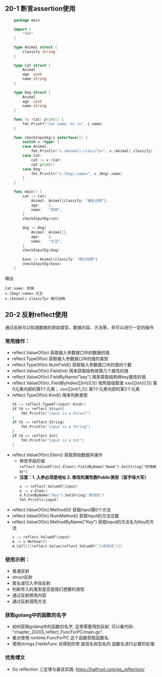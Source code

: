 ## 20-1 断言assertion使用
```go
    package main
    
    import (
        "fmt"
    )
    
    type Animal struct {
        classify string
    }
    
    type Cat struct {
        Animal
        age  uint
        name string
    }
    
    type Dog struct {
        Animal
        age  uint
        name string
    }
    
    func (c *Cat) print() {
        fmt.Printf("Cat name: %s \n", c.name)
    }
    
    func checkInputEg(v interface{}) {
        switch v.(type) {
        case Animal:
            fmt.Println("v.(Animal).classify=", v.(Animal).classify)
        case Cat:
            cat := v.(Cat)
            cat.print()
        case Dog:
            fmt.Println("v.(Dog).name=", v.(Dog).name)
        }
    }
    
    func main() {
        cat := Cat{
            Animal: Animal{classify: "哺乳动物"},
            age:    1,
            name:   "凯特",
        }
        checkInputEg(cat)
    
        dog := Dog{
            Animal: Animal{},
            age:    2,
            name:   "大卫",
        }
        checkInputEg(dog)
    
        base := Animal{classify: "爬行动物"}
        checkInputEg(base)
    }
```
输出
```shell script
Cat name: 凯特 
v.(Dog).name= 大卫
v.(Animal).classify= 爬行动物
```

## 20-2 反射reflect使用
通过反射可以知道数据的原始类型，数据内容，方法等，并可以进行一定的操作
### 常用操作：
- reflect.ValueOf(in)                    获取输入参数接口中的数据的值
- reflect.TypeOf(in)                     获取输入参数接口中的值的类型
- reflect.TypeOf(in).NumField()          获取输入参数接口中的值的个数
- reflect.ValueOf(in).Field(int)         用来获取结构体第几个属性的值
- reflect.ValueOf(in).FieldByName("key") 用来获取结构体key属性的值
- reflect.ValueOf(in)..FieldByIndex([]int{0,1}) 按照层级取值 xxx([]int{0,1}) 第0元素内部的第1个元素； xxx([]int{1,2}) 第1个元素内部的第2个元素
- reflect.TypeOf(in).Kind()                用来判断类型
    ```go
    tk := reflect.TypeOf(input).Kind()
    if tk == reflect.Struct{
        fmt.Println("input is a Struct")
    }
    if tk == reflect.String{
        fmt.Println("input is a String")
    }
    if tk == reflect.Int{
        fmt.Println("input is a Int")
    }
    ```
- reflect.ValueOf(in).Elem()          获取原始数据并操作
  - 修改字段的值 `reflect.ValueOf(in).Elem().FieldByName("Name").SetString("凯特媳妇")`
  - **注意：1. 入参必须是地址  2. 修改的属性数Public类型（首字母大写）**
    ```go
    v := reflect.ValueOf(input) 
    e := v.Elem()
    e.FiledByName("key").SetString("修改后")
    fmt.Println(input)
    ```
- reflect.ValueOf(in).Method(0)           获取input第0个方法
- reflect.ValueOf(in).NumMethod()         获取input的方法总数
- reflect.ValueOf(in).MethodByName("Key") 获取input的方法名为Key的方法
    ```go
    v := reflect.ValueOf(input) 
    m := v.Method(0)
    m.Call([]reflect.Value{reflect.ValueOf("入参测试")})
    ```

### 使用示例：
- 普通反射
- struct反射
- 匿名或切入字段反射
- 判断传入的类型是否是我们想要的类型
- 通过反射修改内容
- 通过反射调用方法

### 获取golang中的函数的名字
- 如何获取golang中的函数的名字, 这里需要用到反射. 可以看代码: "chapter_20/03_reflect_FuncForPC/main.go".
- 重点使用 runtime.FuncForPC 这个函数获取函数名.
- 使用strings.FieldsFunc 对得到的带 路径名和包名的 函数名进行必要的处理.

### 优秀博文
- Go reflection 三定律与最佳实践: https://halfrost.com/go_reflection/